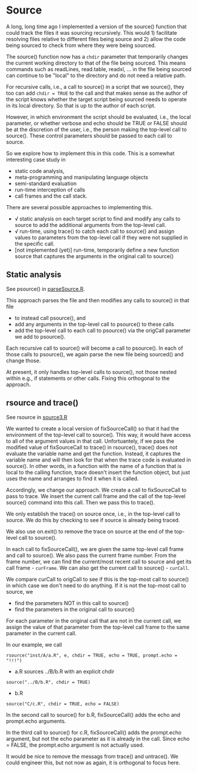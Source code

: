 # Source

A long, long time ago I implemented a version of the source() function
that could track the files it was sourcing recursively.
This would 1) facilitate resolving files relative to different files being source
and 2) allow the code being sourced to check from where they were being sourced.

The source()  function now has a `chdir` parameter that temporarily changes
the current working directory to that of the file being sourced.
This means commands such as readLines, read.table, readxl, ...
in the file being sourced can continue to be "local" to the
directory and do not need a relative path.

For recursive calls, i.e., a call to source() in a script that we source(),
they too can add `chdir = TRUE` to the call and that makes sense as the author
of the script knows whether the target script being sourced needs to operate in its
local directory.  So that is up to the author of each script.

However, in which environment the script should be evaluated, i.e., the local parameter, 
or whether verbose and echo should be TRUE or FALSE should be at the discretion
of the user, i.e., the person making the top-level call to source().
These control parameters should be passed to each call to source.

So we explore how to implement this in this code.
This is a somewhat interesting case study in 
+ static code analysis,
+ meta-programming and manipulating language objects
+ semi-standard evaluation
+ run-time interception of calls
+ call frames and the call stack.

There are several possible approaches to implementing this.

+ √ static analysis on each target script to find and modify any calls to source to add the additional
  arguments from the top-level call.
+ √ run-time, using trace() to catch each call to source() and assign values to 
  parameters from the top-level call if they were not supplied in the specific call.
+ [not implemented (yet)] run-time, temporarily define a new function source that captures the arguments
  in the original call to source() 

## Static analysis

See psource() in [parseSource.R](R/parseSource.R).

This approach parses the file and then modifies any calls to source()
in that file 
+ to instead call psource(), and 
+ add any arguments in the top-level call to psource() to these calls
+ add the top-level call to each call to psource() via the origCall parameter we add to psource().

Each recursive call to source() will become a call to psource().
In each of those calls to psource(), we again parse the new file being sourced()
and change those.


At present, it only handles top-level calls to source(), not those nested within
e.g., if statements or other calls. Fixing this orthogonal to the approach.


## rsource and trace()

See rsource in [source3.R](R/traceSource.R)

We wanted to create a local version of fixSourceCall() so that it had
the environment of the top-level call to source(). This way, it would
have access to all of the argument values in that call.
Unfortuantely, if we pass the modified value of fixSourceCall
to trace() in rsource(), trace() does not evaluate the variable name and get the function.
Instead, it captures the variable name and will then look for that
when the trace code is evaluated in source().
In other words, in a function with the name of a function that is local 
to the calling function, trace doesn't insert the function object, but just uses the name
and arranges to find it when it is called. 

Accordingly, we change our approach.
We create a call to fixSourceCall to pass to trace.
We  insert the current call frame and the call  of the top-level source() command
into this call. Then we pass this to trace().

We only establish the trace() on source once, i.e., in the top-level call to source.
We do this by checking to see if source is already being traced.

We also use on.exit() to remove the trace on source at the end of the top-level call to source().

In each call to fixSourceCall(), we are given the same top-level call frame
and call to source().  We also pass the current frame number.
From the frame number, we can find the current/most recent call to source
and get its call frame  - `curFrame`.
We can also get the current call to source() - `curCall`.

We compare curCall to origCall to see if this is the top-most call to source() in which
case we don't need to do anything.
If it is not the top-most call to source, we 
+ find the parameters NOT in this call to source()
+ find the parameters in the original call to source()

For each parameter in the original call that are not in the current call,
we assign the value of that parameter from the top-level call frame 
to the same parameter in the current call.


In our example,  we call
```
rsource("inst/A/a.R", e, chdir = TRUE, echo = TRUE, prompt.echo = "!!!")
```

+ a.R sources ../B/b.R with an explicit chdir
```
source("../B/b.R", chdir = TRUE)
```
+ b.R 
```
source("C/c.R", chdir = TRUE, echo = FALSE)
```

In the second call to source() for b.R, fixSourceCall()
adds the echo and prompt.echo arguments.

In the third call to source() for c.R, fixSourceCall() 
adds the prompt.echo argument, but not the echo parameter as it is already in the call.
Since echo = FALSE, the prompt.echo argument is not actually used.


It would be nice to remove the messags from trace() and untrace().
We could engineer this, but not now as again, it is orthogonal to focus here.







